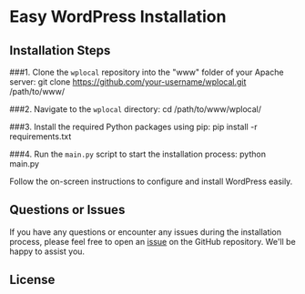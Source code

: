 # Easy WordPress Installation

## Installation Steps

###1. Clone the `wplocal` repository into the "www" folder of your Apache server:
git clone https://github.com/your-username/wplocal.git /path/to/www/

###2. Navigate to the `wplocal` directory:
cd /path/to/www/wplocal/

###3. Install the required Python packages using pip:
pip install -r requirements.txt

###4. Run the `main.py` script to start the installation process:
python main.py

Follow the on-screen instructions to configure and install WordPress easily.

## Questions or Issues

If you have any questions or encounter any issues during the installation process, please feel free to open an [issue](https://github.com/fabricciomb/wplocal/issues) on the GitHub repository. We'll be happy to assist you.

## License

